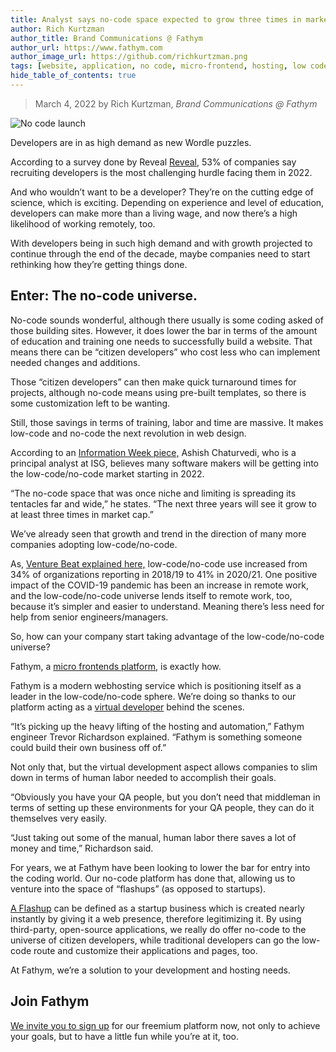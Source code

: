 ```yaml
---
title: Analyst says no-code space expected to grow three times in market cap by 2024
author: Rich Kurtzman
author_title: Brand Communications @ Fathym
author_url: https://www.fathym.com
author_image_url: https://github.com/richkurtzman.png
tags: [website, application, no code, micro-frontend, hosting, low code]
hide_table_of_contents: true
---
```


> March 4, 2022 by Rich Kurtzman, _Brand Communications @ Fathym_

![No code launch](/img/blastoff.jpeg)

Developers are in as high demand as new Wordle puzzles.  

According to a survey done by Reveal [Reveal](https://www.revealbi.io/), 53% of companies say recruiting developers is the most challenging hurdle facing them in 2022.  

And who wouldn’t want to be a developer? They’re on the cutting edge of science, which is exciting. Depending on experience and level of education, developers can make more than a living wage, and now there’s a high likelihood of working remotely, too.  

With developers being in such high demand and with growth projected to continue through the end of the decade, maybe companies need to start rethinking how they’re getting things done.  

## Enter: The no-code universe.  

No-code sounds wonderful, although there usually is some coding asked of those building sites. However, it does lower the bar in terms of the amount of education and training one needs to successfully build a website. That means there can be “citizen developers” who cost less who can implement needed changes and additions.  

Those “citizen developers” can then make quick turnaround times for projects, although no-code means using pre-built templates, so there is some customization left to be wanting. 

Still, those savings in terms of training, labor and time are massive. It makes low-code and no-code the next revolution in web design.  

According to an [Information Week piece,](https://www.informationweek.com/software/the-benefits-of-adopting-a-low-code-no-code-development-platform) Ashish Chaturvedi, who is a principal analyst at ISG, believes many software makers will be getting into the low-code/no-code market starting in 2022.  

“The no-code space that was once niche and limiting is spreading its tentacles far and wide,” he states. “The next three years will see it grow to at least three times in market cap.” 

We’ve already seen that growth and trend in the direction of many more companies adopting low-code/no-code.  

As, [Venture Beat explained here,](https://venturebeat.com/2021/10/13/low-code-no-code-increases-efficiency-in-retail-and-beyond/) low-code/no-code use increased from 34% of organizations reporting in 2018/19 to 41% in 2020/21. One positive impact of the COVID-19 pandemic has been an increase in remote work, and the low-code/no-code universe lends itself to remote work, too, because it’s simpler and easier to understand. Meaning there’s less need for help from senior engineers/managers.  

So, how can your company start taking advantage of the low-code/no-code universe?  

Fathym, a [micro frontends platform](https://www.fathym.com/blog/articles/2022/february/2022-02-14-fathym-vs-netlify-and-vercel-micro-frontends), is exactly how.  

Fathym is a modern webhosting service which is positioning itself as a leader in the low-code/no-code sphere. We’re doing so thanks to our platform acting as a [virtual developer](https://www.fathym.com/blog/articles/2022/february/2022-02-03-freelance-developers-fathym-saves-you-time-as-a-virtual-developer) behind the scenes.  

“It’s picking up the heavy lifting of the hosting and automation,” Fathym engineer Trevor Richardson explained. “Fathym is something someone could build their own business off of.” 

Not only that, but the virtual development aspect allows companies to slim down in terms of human labor needed to accomplish their goals.  

“Obviously you have your QA people, but you don’t need that middleman in terms of setting up these environments for your QA people, they can do it themselves very easily. 

“Just taking out some of the manual, human labor there saves a lot of money and time,” Richardson said. 

For years, we at Fathym have been looking to lower the bar for entry into the coding world. Our no-code platform has done that, allowing us to venture into the space of “flashups” (as opposed to startups).  

[A Flashup](https://www.fathym.com/blog/articles/2022/february/2022-02-18-flashup-buzz-word-or-brilliant-idea) can be defined as a startup business which is created nearly instantly by giving it a web presence, therefore legitimizing it. By using third-party, open-source applications, we really do offer no-code to the universe of citizen developers, while traditional developers can go the low-code route and customize their applications and pages, too.  

At Fathym, we’re a solution to your development and hosting needs.

## Join Fathym 

[We invite you to sign up](https://auth.fathym.com/fathymcloudprd.onmicrosoft.com/oauth2/v2.0/authorize?p=b2c_1_sign_up_sign_in&client_id=98f014f1-2547-4bcc-a583-3edc8f1190f2&redirect_uri=https%3A%2F%2Fwww.lowcodeunit.com%2F.oauth%2FB2C_1_SIGN_UP_SIGN_IN&response_type=id_token&scope=openid%20profile&response_mode=form_post&nonce=637789907534834707.OWNhMWZkZGMtODQ2NC00YTg0LWFjZWQtYjlkNzg0YTIzMDhkYTcxMzVkZmYtN2E2Mi00ZDRlLWIxODQtZjMxMjBkNWI2OTEx&state=CfDJ8C5COa2dn0dMrEVjdLxcXm-FCakeBxrXIOHa_lF_u0ckh9rvLFuKJ30MWBprExUQA_N5HmWWWPdxqWlni-KFqpg_jVjPahrQdGw79U0sMBN8dTvgrlAMeT9--L-7VgMBsZfFPAho9dcKUN1jO6lAaxL13PM1_vGer-vJc6tcpigRpNr5jcHtitGIKjexLmQqkIslp3MFKCKAi-5IiVd3JbpibPm4gbmDQpYtgstmG9SSlpjvEqJk_2AIqtMHkiojK3kE4WSc5mcYS3FQ3hiRqVQRPlL3jI7U3bUsqGYtLuoJr_St6mGBbHvGmB6M0MCeFn_G5LDsRzyHZhBWf9a1qo6dktz_kEcsAahYPLWjAI_2&x-client-SKU=ID_NETSTANDARD2_0&x-client-ver=6.11.1.0) for our freemium platform now, not only to achieve your goals, but to have a little fun while you’re at it, too. 